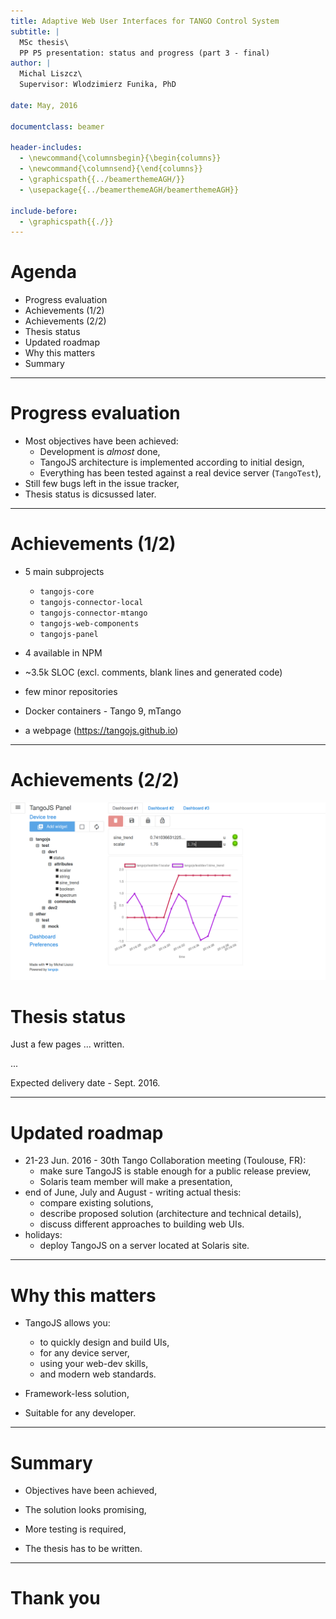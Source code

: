 ```yaml
---
title: Adaptive Web User Interfaces for TANGO Control System
subtitle: |
  MSc thesis\
  PP P5 presentation: status and progress (part 3 - final)
author: |
  Michal Liszcz\
  Supervisor: Wlodzimierz Funika, PhD

date: May, 2016

documentclass: beamer

header-includes:
  - \newcommand{\columnsbegin}{\begin{columns}}
  - \newcommand{\columnsend}{\end{columns}}
  - \graphicspath{{../beamerthemeAGH/}}
  - \usepackage{{../beamerthemeAGH/beamerthemeAGH}}

include-before:
  - \graphicspath{{./}}
---
```


# Agenda

* Progress evaluation
* Achievements (1/2)
* Achievements (2/2)
* Thesis status
* Updated roadmap
* Why this matters
* Summary

---

# Progress evaluation

* Most objectives have been achieved:
    * Development is *almost* done,
    * TangoJS architecture is implemented according to initial design,
    * Everything has been tested against a real device server (`TangoTest`),
* Still few bugs left in the issue tracker,
* Thesis status is dicsussed later.

---

# Achievements (1/2)

* 5 main subprojects

    * `tangojs-core`
    * `tangojs-connector-local`
    * `tangojs-connector-mtango`
    * `tangojs-web-components`
    * `tangojs-panel`

* 4 available in NPM

* ~3.5k SLOC (excl. comments, blank lines and generated code)

* few minor repositories

* Docker containers - Tango 9, mTango

* a webpage (<https://tangojs.github.io>)

---

# Achievements (2/2)

![TangoJS *Panel* application](images/tangojs-panel.png)

# Thesis status

Just a few pages ... written.

...

Expected delivery date - Sept. 2016.

---

# Updated roadmap

* 21-23 Jun. 2016 - 30th Tango Collaboration meeting (Toulouse, FR):
    * make sure TangoJS is stable enough for a public release preview,
    * Solaris team member will make a presentation,
* end of June, July and August - writing actual thesis:
    * compare existing solutions,
    * describe proposed solution (architecture and technical details),
    * discuss different approaches to building web UIs.
* holidays:
    * deploy TangoJS on a server located at Solaris site.

---

# Why this matters

* TangoJS allows you:

    * to quickly design and build UIs,
    * for any device server,
    * using your web-dev skills,
    * and modern web standards.

* Framework-less solution,

* Suitable for any developer.

---

# Summary

* Objectives have been achieved,

* The solution looks promising,

* More testing is required,

* The thesis has to be written.

---

# Thank you
